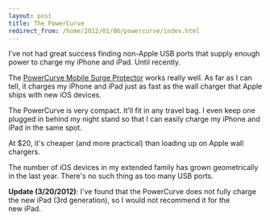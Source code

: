 ```yaml
---
layout: post
title: The PowerCurve
redirect_from: /home/2012/01/06/powercurve/index.html
---
```

<p>I’ve not had great success finding non-Apple USB ports that supply enough power to charge my iPhone and iPad. Until recently.</p>
<p>The <a href="http://www.amazon.com/gp/product/B006P4MNRI/ref=as_li_ss_tl?ie=UTF8&amp;tag=practiceffici-20&amp;linkCode=as2&amp;camp=1789&amp;creative=390957&amp;creativeASIN=B006P4MNRI">PowerCurve Mobile Surge Protector</a> works really well. As far as I can tell, it charges my iPhone and iPad just as fast as the wall charger that Apple ships with new iOS devices.</p>
<p>The PowerCurve is very compact. It’ll fit in any travel bag. I even keep one plugged in behind my night stand so that I can easily charge my iPhone and iPad in the same spot.</p>
<p>At $20, it's cheaper (and more practical) than loading up on Apple wall chargers.</p>
<p>The number of iOS devices in my extended family has grown geometrically in the last year. There's no such thing as too many USB ports.</p>
<p><strong>Update (3/20/2012)</strong>: I've found that the PowerCurve does not fully charge the new iPad (3rd generation), so I would not recommend it for the new iPad.</p>
